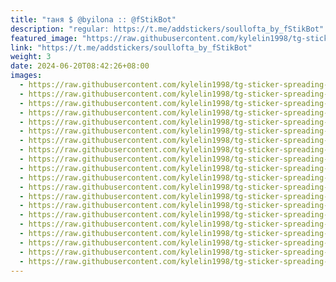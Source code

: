 ```yaml
---
title: "таня $ @byilona :: @fStikBot"
description: "regular: https://t.me/addstickers/soullofta_by_fStikBot"
featured_image: "https://raw.githubusercontent.com/kylelin1998/tg-sticker-spreading-worldwide-images/main/img/061c257d-13ed-44c1-896b-3cf607b0f721.jpg"
link: "https://t.me/addstickers/soullofta_by_fStikBot"
weight: 3
date: 2024-06-20T08:42:26+08:00
images:
  - https://raw.githubusercontent.com/kylelin1998/tg-sticker-spreading-worldwide-images/main/img/061c257d-13ed-44c1-896b-3cf607b0f721.jpg
  - https://raw.githubusercontent.com/kylelin1998/tg-sticker-spreading-worldwide-images/main/img/5ff507a0-3da5-4b8d-81ec-44a2bacd9e60.jpg
  - https://raw.githubusercontent.com/kylelin1998/tg-sticker-spreading-worldwide-images/main/img/5a765909-c141-4257-848e-4adb1ab46b4b.jpg
  - https://raw.githubusercontent.com/kylelin1998/tg-sticker-spreading-worldwide-images/main/img/9beacd1d-fd18-4f01-8fd9-47067be14122.jpg
  - https://raw.githubusercontent.com/kylelin1998/tg-sticker-spreading-worldwide-images/main/img/5d1a658c-54ba-4d8d-b5c8-fb00164f7b10.jpg
  - https://raw.githubusercontent.com/kylelin1998/tg-sticker-spreading-worldwide-images/main/img/ba39cda3-9bec-4033-b5e5-f1799e6a3ead.jpg
  - https://raw.githubusercontent.com/kylelin1998/tg-sticker-spreading-worldwide-images/main/img/49bacf82-9837-49a6-a75d-72dc05806879.jpg
  - https://raw.githubusercontent.com/kylelin1998/tg-sticker-spreading-worldwide-images/main/img/a6169457-71dd-4b09-bfeb-186f3fa2a146.jpg
  - https://raw.githubusercontent.com/kylelin1998/tg-sticker-spreading-worldwide-images/main/img/40d22e4a-8dff-48d6-ade8-66bfbd6ca45b.jpg
  - https://raw.githubusercontent.com/kylelin1998/tg-sticker-spreading-worldwide-images/main/img/79c558bd-ebb8-4f20-b188-0f2d74bbe637.jpg
  - https://raw.githubusercontent.com/kylelin1998/tg-sticker-spreading-worldwide-images/main/img/b70e2d5a-de08-49a2-89cf-9f3ec08dbaff.jpg
  - https://raw.githubusercontent.com/kylelin1998/tg-sticker-spreading-worldwide-images/main/img/a50bd62f-0a33-4583-9b65-8f4a69cda08e.jpg
  - https://raw.githubusercontent.com/kylelin1998/tg-sticker-spreading-worldwide-images/main/img/f72ead53-bf9c-449e-aff4-18934971fa6c.jpg
  - https://raw.githubusercontent.com/kylelin1998/tg-sticker-spreading-worldwide-images/main/img/4e0e16c4-6b65-4df8-b25e-dad7b59e871e.jpg
  - https://raw.githubusercontent.com/kylelin1998/tg-sticker-spreading-worldwide-images/main/img/ab87301c-2773-42fb-b9bf-0037f999cce6.jpg
  - https://raw.githubusercontent.com/kylelin1998/tg-sticker-spreading-worldwide-images/main/img/c2192fbd-0ebe-4df4-a910-e9a19df4a5a0.jpg
  - https://raw.githubusercontent.com/kylelin1998/tg-sticker-spreading-worldwide-images/main/img/31baaea0-350d-4615-b598-cae7a8a45834.jpg
  - https://raw.githubusercontent.com/kylelin1998/tg-sticker-spreading-worldwide-images/main/img/575ea8fe-10d1-4373-b156-694e63db5206.jpg
  - https://raw.githubusercontent.com/kylelin1998/tg-sticker-spreading-worldwide-images/main/img/7d6458d9-7326-4dc2-a391-aa37d94494a4.jpg
  - https://raw.githubusercontent.com/kylelin1998/tg-sticker-spreading-worldwide-images/main/img/ef508114-cb1e-4b7b-8c24-a46dbf600831.jpg
---
```

